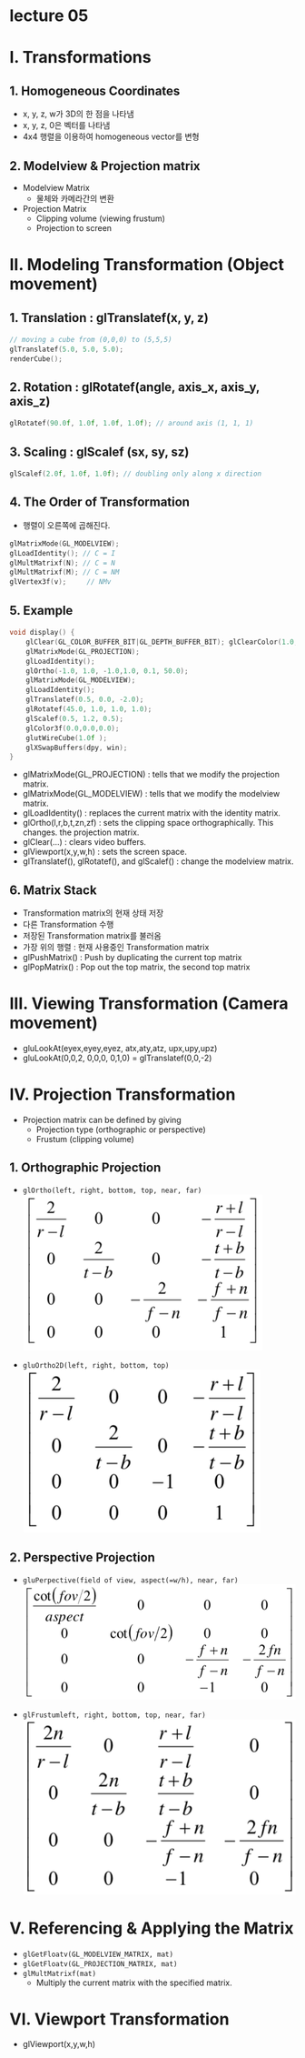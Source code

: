
# lecture 05

# I. Transformations

## 1. Homogeneous Coordinates
- x, y, z, w가 3D의 한 점을 나타냄
- x, y, z, 0은 벡터를 나타냄
- 4x4 행렬을 이용하여 homogeneous vector를 변형

## 2. Modelview & Projection matrix
- Modelview Matrix
  - 물체와 카메라간의 변환
- Projection Matrix
  - Clipping volume (viewing frustum)
  - Projection to screen

# II. Modeling Transformation (Object movement)

## 1. Translation : glTranslatef(x, y, z)
```C
// moving a cube from (0,0,0) to (5,5,5)
glTranslatef(5.0, 5.0, 5.0);
renderCube();
```

## 2. Rotation : glRotatef(angle, axis_x, axis_y, axis_z)
```C
glRotatef(90.0f, 1.0f, 1.0f, 1.0f); // around axis (1, 1, 1)
```

## 3. Scaling : glScalef (sx, sy, sz)
```C
glScalef(2.0f, 1.0f, 1.0f); // doubling only along x direction
```

## 4. The Order of Transformation
- 행렬이 오른쪽에 곱해진다.
```C++
glMatrixMode(GL_MODELVIEW);
glLoadIdentity(); // C = I
glMultMatrixf(N); // C = N
glMultMatrixf(M); // C = NM
glVertex3f(v);     // NMv
```

## 5. Example

```C
void display() {
    glClear(GL_COLOR_BUFFER_BIT|GL_DEPTH_BUFFER_BIT); glClearColor(1.0, 1.0, 1.0, 0.0);
    glMatrixMode(GL_PROJECTION);
    glLoadIdentity();
    glOrtho(-1.0, 1.0, -1.0,1.0, 0.1, 50.0);
    glMatrixMode(GL_MODELVIEW);
    glLoadIdentity();
    glTranslatef(0.5, 0.0, -2.0);
    glRotatef(45.0, 1.0, 1.0, 1.0);
    glScalef(0.5, 1.2, 0.5);
    glColor3f(0.0,0.0,0.0);
    glutWireCube(1.0f );
    glXSwapBuffers(dpy, win);
}
```

- glMatrixMode(GL_PROJECTION) : tells that we modify the projection matrix.
- glMatrixMode(GL_MODELVIEW) : tells that we modify the modelview matrix.
- glLoadIdentity() : replaces the current matrix with the identity matrix.
- glOrtho(l,r,b,t,zn,zf) : sets the clipping space orthographically. This changes. the projection matrix.
- glClear(...) : clears video buffers.
- glViewport(x,y,w,h) : sets the screen space.
- glTranslatef(), glRotatef(), and glScalef() : change the modelview matrix.

## 6. Matrix Stack
- Transformation matrix의 현재 상태 저장
- 다른 Transformation 수행
- 저장된 Transformation matrix를 불러옴
- 가장 위의 행렬 : 현재 사용중인 Transformation matrix
- glPushMatrix() : Push by duplicating the current top matrix
- glPopMatrix() : Pop out the top matrix, the second top matrix

# III. Viewing Transformation (Camera movement)
- gluLookAt(eyex,eyey,eyez, atx,aty,atz, upx,upy,upz)
- gluLookAt(0,0,2, 0,0,0, 0,1,0) = glTranslatef(0,0,-2)

# IV. Projection Transformation
- Projection matrix can be defined by giving
  - Projection type (orthographic or perspective)
  - Frustum (clipping volume)

## 1. Orthographic Projection
- `glOrtho(left, right, bottom, top, near, far)`    
![](https://raw.githubusercontent.com/Noverish/KU-Interactive-Visualization/master/notes/images/lecture05-001.png)

- `gluOrtho2D(left, right, bottom, top)`    
![](https://raw.githubusercontent.com/Noverish/KU-Interactive-Visualization/master/notes/images/lecture05-002.png)

## 2. Perspective Projection
- `gluPerpective(field of view, aspect(=w/h), near, far)`    
![](https://raw.githubusercontent.com/Noverish/KU-Interactive-Visualization/master/notes/images/lecture05-003.png)

- `glFrustumleft, right, bottom, top, near, far)`    
![](https://raw.githubusercontent.com/Noverish/KU-Interactive-Visualization/master/notes/images/lecture05-004.png)

# V. Referencing & Applying the Matrix
- `glGetFloatv(GL_MODELVIEW_MATRIX, mat)`
- `glGetFloatv(GL_PROJECTION_MATRIX, mat)`
- `glMultMatrixf(mat)`
  - Multiply the current matrix with the specified matrix.

# VI. Viewport Transformation
- glViewport(x,y,w,h)